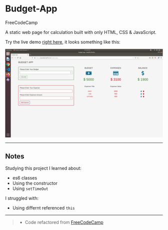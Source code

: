 # Budget-App
FreeCodeCamp

A static web page for calculation built with only HTML, CSS & JavaScript.

Try the live demo [right here](https://ayseakyol.github.io/budget-app/), it looks something like this:


[![budget screen shot](./budget.png)](https://github.com/ayseakyol/budget-app)

---

## Notes

Studying this project I learned about:

* es6 classes
* Using the constructor
* Using `setTimeOut`


I struggled with:

* Using differnt referenced `this` 


---

> * Code refactored from [FreeCodeCamp](https://www.youtube.com/watch?v=m_HJ3juuFvo)

